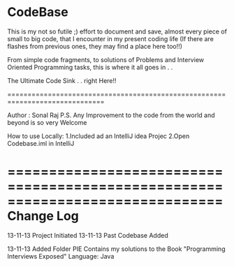 CodeBase
=============
This is my not so futile ;) effort to document and save, almost every piece of small to big code, that I encounter in my present coding life (If there are flashes from previous ones, they may find a place here too!!) 

From simple code fragments, to solutions of Problems and Interview Oriented Programming tasks, this is where it all goes in . . 

The Ultimate Code Sink . . right Here!!

==============================================================================

Author : Sonal Raj
P.S. Any Improvement to the code from the world and beyond is so very Welcome

How to use Locally: 1.Included ad an IntelliJ idea Projec
		    2.Open Codebase.iml in IntelliJ
					
==============================================================================
Change Log
===========
13-11-13 Project Initiated
13-11-13 Past Codebase Added

13-11-13 Added Folder PIE
	 Contains my solutions to the Book "Programming Interviews Exposed"
	 Language: Java


